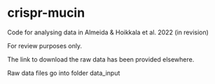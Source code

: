 # crispr-mucin
Code for analysing data in Almeida &amp; Hoikkala et al. 2022 (in revision)

For review purposes only.

The link to download the raw data has been provided elsewhere.

Raw data files go into folder data_input
